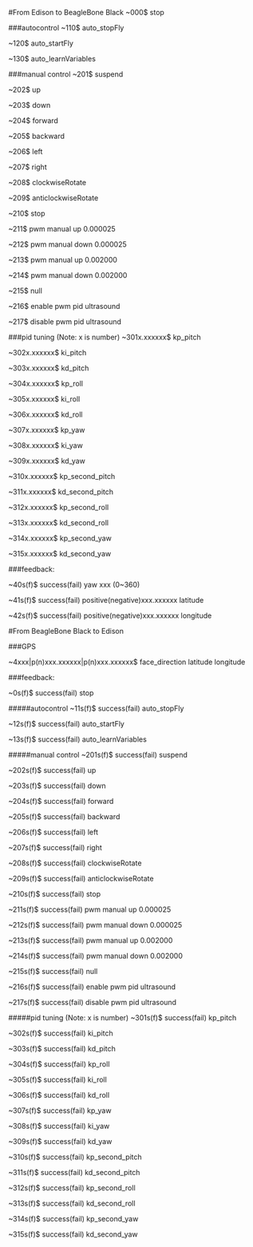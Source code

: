 #From Edison to BeagleBone Black
~000$ stop

###autocontrol
~110$ auto_stopFly

~120$ auto_startFly

~130$ auto_learnVariables

###manual control
~201$ suspend

~202$ up

~203$ down

~204$ forward

~205$ backward

~206$ left

~207$ right

~208$ clockwiseRotate

~209$ anticlockwiseRotate

~210$ stop

~211$ pwm manual up 0.000025

~212$ pwm manual down 0.000025

~213$ pwm manual up 0.002000

~214$ pwm manual down 0.002000

~215$ null

~216$ enable pwm pid ultrasound

~217$ disable pwm pid ultrasound

###pid tuning (Note: x is number)
~301x.xxxxxx$ kp_pitch

~302x.xxxxxx$ ki_pitch

~303x.xxxxxx$ kd_pitch

~304x.xxxxxx$ kp_roll

~305x.xxxxxx$ ki_roll

~306x.xxxxxx$ kd_roll

~307x.xxxxxx$ kp_yaw

~308x.xxxxxx$ ki_yaw

~309x.xxxxxx$ kd_yaw

~310x.xxxxxx$ kp_second_pitch

~311x.xxxxxx$ kd_second_pitch

~312x.xxxxxx$ kp_second_roll

~313x.xxxxxx$ kd_second_roll

~314x.xxxxxx$ kp_second_yaw

~315x.xxxxxx$ kd_second_yaw

###feedback:

~40s(f)$ success(fail) yaw xxx (0~360)

~41s(f)$ success(fail) positive(negative)xxx.xxxxxx latitude

~42s(f)$ success(fail) positive(negative)xxx.xxxxxx longitude


#From BeagleBone Black to Edison

###GPS

~4xxx|p(n)xxx.xxxxxx|p(n)xxx.xxxxxx$ face_direction latitude longitude

<!--~40xxx$ yaw xxx (0~360)-->

<!--~41p(n)xxx.xxxxxx$ positive(negative)xxx.xxxxxx latitude-->

<!--~42p(n)xxx.xxxxxx$ positive(negative)xxx.xxxxxx longitude-->

###feedback:

~0s(f)$ success(fail) stop

#####autocontrol
~11s(f)$ success(fail) auto_stopFly

~12s(f)$ success(fail) auto_startFly

~13s(f)$ success(fail) auto_learnVariables

#####manual control
~201s(f)$ success(fail) suspend

~202s(f)$ success(fail) up

~203s(f)$ success(fail) down

~204s(f)$ success(fail) forward

~205s(f)$ success(fail) backward

~206s(f)$ success(fail) left

~207s(f)$ success(fail) right

~208s(f)$ success(fail) clockwiseRotate

~209s(f)$ success(fail) anticlockwiseRotate

~210s(f)$ success(fail) stop

~211s(f)$ success(fail) pwm manual up 0.000025

~212s(f)$ success(fail) pwm manual down 0.000025

~213s(f)$ success(fail) pwm manual up 0.002000

~214s(f)$ success(fail) pwm manual down 0.002000

~215s(f)$ success(fail) null

~216s(f)$ success(fail) enable pwm pid ultrasound

~217s(f)$ success(fail) disable pwm pid ultrasound

#####pid tuning (Note: x is number)
~301s(f)$ success(fail) kp_pitch

~302s(f)$ success(fail) ki_pitch

~303s(f)$ success(fail) kd_pitch

~304s(f)$ success(fail) kp_roll

~305s(f)$ success(fail) ki_roll

~306s(f)$ success(fail) kd_roll

~307s(f)$ success(fail) kp_yaw

~308s(f)$ success(fail) ki_yaw

~309s(f)$ success(fail) kd_yaw

~310s(f)$ success(fail) kp_second_pitch

~311s(f)$ success(fail) kd_second_pitch

~312s(f)$ success(fail) kp_second_roll

~313s(f)$ success(fail) kd_second_roll

~314s(f)$ success(fail) kp_second_yaw

~315s(f)$ success(fail) kd_second_yaw
